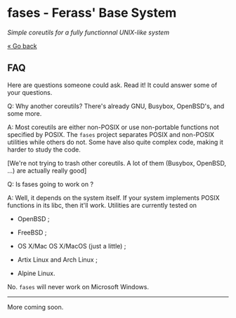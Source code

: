 # fases - Ferass' Base System

*Simple coreutils for a fully functionnal UNIX-like system*

[« Go back](../README.md)

## FAQ

Here are questions someone could ask. Read it! It could answer some of your 
questions.

Q: Why another coreutils? There's already GNU, Busybox, OpenBSD's, and some more.

A: Most coreutils are either non-POSIX or use non-portable functions not 
specified by POSIX. The `fases` project separates POSIX and non-POSIX 
utilities while others do not. Some have also quite complex code, making it 
harder to study the code.

[We're not trying to trash other coreutils. A lot of them 
(Busybox, OpenBSD, ...) are actually really good]

Q: Is fases going to work on <insert UNIX-like operating system name here>?

A: Well, it depends on the system itself. If your system implements POSIX 
functions in its libc, then it'll work. Utilities are currently tested on 
- OpenBSD ;

- FreeBSD ;

- OS X/Mac OS X/MacOS (just a little) ;

- Artix Linux and Arch Linux ;

- Alpine Linux.

No. `fases` will never work on Microsoft Windows.

---

More coming soon.
